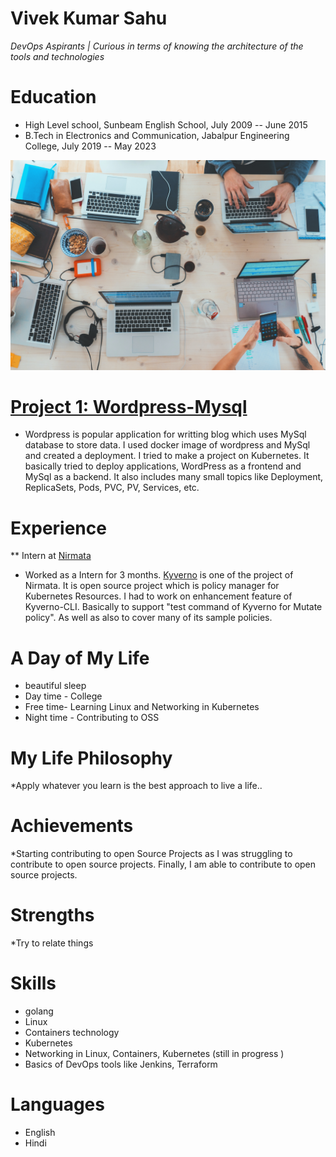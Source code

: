 # Vivek Kumar Sahu
*DevOps Aspirants | Curious in terms of knowing the architecture of the tools and technologies*

# Education
* High Level school, Sunbeam English School, July 2009 -- June 2015
* B.Tech in Electronics and Communication, Jabalpur Engineering College, July 2019 -- May 2023

![alt text](marvin-meyer-SYTO3xs06fU-unsplash(2).jpg)
# [Project 1: Wordpress-Mysql](https://github.com/viveksahu26/wordpress-mysql-deployment)
* Wordpress is popular application for writting blog which uses MySql database to store data. I used docker image of wordpress and MySql and created a deployment. I tried to make a project on Kubernetes. It basically tried to deploy applications, WordPress as a frontend and MySql as a backend. It also includes many small topics like Deployment, ReplicaSets, Pods, PVC, PV, Services, etc.

# Experience
** Intern at [Nirmata](https://nirmata.com/)
* Worked as a Intern for 3 months. [Kyverno](https://kyverno.io/) is one of the project of Nirmata. It is open source project which is policy manager for Kubernetes Resources.
I had to work on enhancement feature of Kyverno-CLI. Basically to support "test command of Kyverno for Mutate policy". As well as also to cover many of its sample policies.

# A Day of My Life
* beautiful sleep
* Day time - College
* Free time- Learning Linux and Networking in Kubernetes
* Night time - Contributing to OSS

# My Life Philosophy
*Apply whatever you learn is the best approach to live a life..

# Achievements
*Starting contributing to open Source Projects as I was struggling to contribute to open source projects. Finally, I am able to contribute to open source projects.

# Strengths
*Try to relate things

# Skills
* golang
* Linux
* Containers technology
* Kubernetes
* Networking in Linux, Containers, Kubernetes (still in progress )
* Basics of DevOps tools like Jenkins, Terraform

# Languages
* English
* Hindi 
